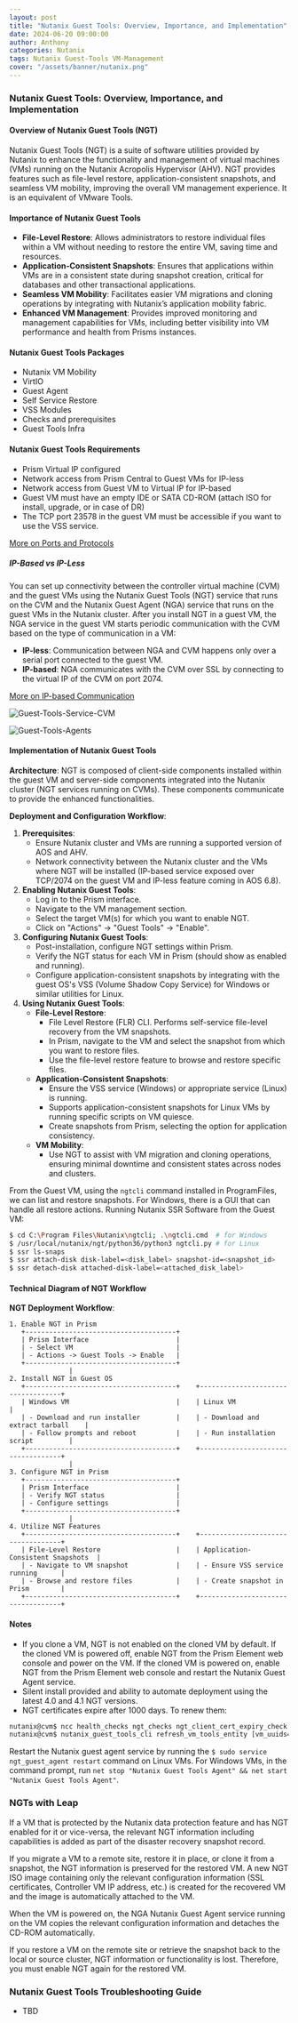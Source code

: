 ```yaml
---
layout: post
title: "Nutanix Guest Tools: Overview, Importance, and Implementation"
date: 2024-06-20 09:00:00
author: Anthony
categories: Nutanix
tags: Nutanix Guest-Tools VM-Management
cover: "/assets/banner/nutanix.png"
---
```


### Nutanix Guest Tools: Overview, Importance, and Implementation

#### Overview of Nutanix Guest Tools (NGT)

Nutanix Guest Tools (NGT) is a suite of software utilities provided by Nutanix to enhance the functionality and management of virtual machines (VMs) running on the Nutanix Acropolis Hypervisor (AHV). NGT provides features such as file-level restore, application-consistent snapshots, and seamless VM mobility, improving the overall VM management experience. It is an equivalent of VMware Tools.

#### Importance of Nutanix Guest Tools

- **File-Level Restore**: Allows administrators to restore individual files within a VM without needing to restore the entire VM, saving time and resources.
- **Application-Consistent Snapshots**: Ensures that applications within VMs are in a consistent state during snapshot creation, critical for databases and other transactional applications.
- **Seamless VM Mobility**: Facilitates easier VM migrations and cloning operations by integrating with Nutanix’s application mobility fabric.
- **Enhanced VM Management**: Provides improved monitoring and management capabilities for VMs, including better visibility into VM performance and health from Prisms instances.

#### Nutanix Guest Tools Packages

- Nutanix VM Mobility
- VirtIO
- Guest Agent
- Self Service Restore
- VSS Modules
- Checks and prerequisites
- Guest Tools Infra

#### Nutanix Guest Tools Requirements

- Prism Virtual IP configured
- Network access from Prism Central to Guest VMs for IP-less
- Network access from Guest VM to Virtual IP for IP-based
- Guest VM must have an empty IDE or SATA CD-ROM (attach ISO for install, upgrade, or in case of DR)
- The TCP port 23578 in the guest VM must be accessible if you want to use the VSS service.

[More on Ports and Protocols](https://portal.nutanix.com/page/documents/list?type=software&filterKey=software&filterVal=Ports%20and%20Protocols&productType=Prism%20Central)

##### IP-Based vs IP-Less

You can set up connectivity between the controller virtual machine (CVM) and the guest VMs using the Nutanix Guest Tools (NGT) service that runs on the CVM and the Nutanix Guest Agent (NGA) service that runs on the guest VMs in the Nutanix cluster. After you install NGT in a guest VM, the NGA service in the guest VM starts periodic communication with the CVM based on the type of communication in a VM:

- **IP-less**: Communication between NGA and CVM happens only over a serial port connected to the guest VM.
- **IP-based**: NGA communicates with the CVM over SSL by connecting to the virtual IP of the CVM on port 2074.

[More on IP-based Communication](https://portal.nutanix.com/page/documents/details?targetId=Prism-Central-Guide-vpc_2024_1:man-nutanix-guest-tool-nga-vm-communication-r.html)

![Guest-Tools-Service-CVM](image-1.png)

![Guest-Tools-Agents](image-2.png)

#### Implementation of Nutanix Guest Tools

**Architecture**:
NGT is composed of client-side components installed within the guest VM and server-side components integrated into the Nutanix cluster (NGT services running on CVMs). These components communicate to provide the enhanced functionalities.

**Deployment and Configuration Workflow**:
1. **Prerequisites**:
   - Ensure Nutanix cluster and VMs are running a supported version of AOS and AHV.
   - Network connectivity between the Nutanix cluster and the VMs where NGT will be installed (IP-based service exposed over TCP/2074 on the guest VM and IP-less feature coming in AOS 6.8).
2. **Enabling Nutanix Guest Tools**:
   - Log in to the Prism interface.
   - Navigate to the VM management section.
   - Select the target VM(s) for which you want to enable NGT.
   - Click on "Actions" -> "Guest Tools" -> "Enable".
3. **Configuring Nutanix Guest Tools**:
   - Post-installation, configure NGT settings within Prism.
   - Verify the NGT status for each VM in Prism (should show as enabled and running).
   - Configure application-consistent snapshots by integrating with the guest OS's VSS (Volume Shadow Copy Service) for Windows or similar utilities for Linux.
4. **Using Nutanix Guest Tools**:
   - **File-Level Restore**:
     - File Level Restore (FLR) CLI. Performs self-service file-level recovery from the VM snapshots.
     - In Prism, navigate to the VM and select the snapshot from which you want to restore files.
     - Use the file-level restore feature to browse and restore specific files.
   - **Application-Consistent Snapshots**:
     - Ensure the VSS service (Windows) or appropriate service (Linux) is running.
     - Supports application-consistent snapshots for Linux VMs by running specific scripts on VM quiesce.
     - Create snapshots from Prism, selecting the option for application consistency.
   - **VM Mobility**:
     - Use NGT to assist with VM migration and cloning operations, ensuring minimal downtime and consistent states across nodes and clusters.

From the Guest VM, using the `ngtcli` command installed in ProgramFiles, we can list and restore snapshots. For Windows, there is a GUI that can handle all restore actions. Running Nutanix SSR Software from the Guest VM:

```bash
$ cd C:\Program Files\Nutanix\ngtcli; .\ngtcli.cmd  # for Windows
$ /usr/local/nutanix/ngt/python36/python3 ngtcli.py # for Linux
$ ssr ls-snaps
$ ssr attach-disk disk-label=<disk_label> snapshot-id=<snapshot_id>
$ ssr detach-disk attached-disk-label=<attached_disk_label>
```

#### Technical Diagram of NGT Workflow

**NGT Deployment Workflow**:

```plaintext
1. Enable NGT in Prism
   +--------------------------------------+
   | Prism Interface                      |
   | - Select VM                          |
   | - Actions -> Guest Tools -> Enable   |
   +--------------------------------------+
               |
2. Install NGT in Guest OS
   +--------------------------------------+    +-----------------------------------+
   | Windows VM                           |    | Linux VM                          |
   | - Download and run installer         |    | - Download and extract tarball    |
   | - Follow prompts and reboot          |    | - Run installation script         |
   +--------------------------------------+    +-----------------------------------+
               |
3. Configure NGT in Prism
   +--------------------------------------+
   | Prism Interface                      |
   | - Verify NGT status                  |
   | - Configure settings                 |
   +--------------------------------------+
               |
4. Utilize NGT Features
   +--------------------------------------+    +-----------------------------------+
   | File-Level Restore                   |    | Application-Consistent Snapshots  |
   | - Navigate to VM snapshot            |    | - Ensure VSS service running      |
   | - Browse and restore files           |    | - Create snapshot in Prism        |
   +--------------------------------------+    +-----------------------------------+
```

#### Notes

- If you clone a VM, NGT is not enabled on the cloned VM by default. If the cloned VM is powered off, enable NGT from the Prism Element web console and power on the VM. If the cloned VM is powered on, enable NGT from the Prism Element web console and restart the Nutanix Guest Agent service.
- Silent install provided and ability to automate deployment using the latest 4.0 and 4.1 NGT versions.
- NGT certificates expire after 1000 days. To renew them:

```bash
nutanix@cvm$ ncc health_checks ngt_checks ngt_client_cert_expiry_check
nutanix@cvm$ nutanix_guest_tools_cli refresh_vm_tools_entity [vm_uuids=string-containing vm_uuid1,vm_uuid2....] [threshold_days=number-of-days]
```

Restart the Nutanix guest agent service by running the `$ sudo service ngt_guest_agent restart` command on Linux VMs. For Windows VMs, in the command prompt, run `net stop "Nutanix Guest Tools Agent" && net start "Nutanix Guest Tools Agent"`.

### NGTs with Leap

If a VM that is protected by the Nutanix data protection feature and has NGT enabled for it or vice-versa, the relevant NGT information including capabilities is added as part of the disaster recovery snapshot record.

If you migrate a VM to a remote site, restore it in place, or clone it from a snapshot, the NGT information is preserved for the restored VM. A new NGT ISO image containing only the relevant configuration information (SSL certificates, Controller VM IP address, etc.) is created for the recovered VM and the image is automatically attached to the VM.

When the VM is powered on, the NGA Nutanix Guest Agent service running on the VM copies the relevant configuration information and detaches the CD-ROM automatically.

If you restore a VM on the remote site or retrieve the snapshot back to the local or source cluster, NGT information or functionality is lost. Therefore, you must enable NGT again for the restored VM.

### Nutanix Guest Tools Troubleshooting Guide

- TBD